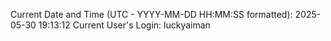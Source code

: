 Current Date and Time (UTC - YYYY-MM-DD HH:MM:SS formatted): 2025-05-30 19:13:12
Current User's Login: luckyaiman

